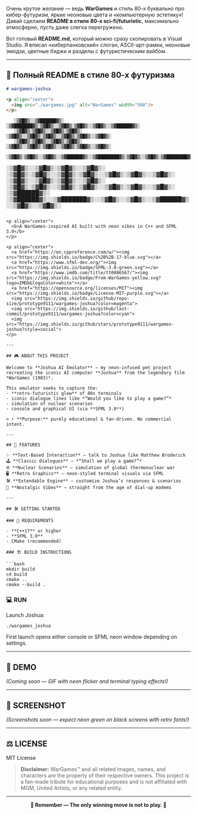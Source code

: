 Очень крутое желание — ведь **WarGames** и стиль 80-х буквально про кибер-футуризм, яркие неоновые цвета и «компьютерную эстетику»! Давай сделаем **README в стиле 80-х sci-fi/futuristic**, максимально атмосферно, пусть даже слегка перегружено.

Вот готовый **README.md**, который можно сразу скопировать в Visual Studio. Я вписал «киберпанковский» слоган, ASCII-арт-рамки, неоновые эмодзи, цветные бэджи и разделы с футуристическим вайбом.

---

## 🚀 Полный README в стиле 80-х футуризма

```markdown
# wargames-joshua

<p align="center">
  <img src="./wargames.jpg" alt="WarGames" width="500"/>
</p>

```


       ░▒▓█▓▒░░▒▓██████▓▒░ ░▒▓███████▓▒░▒▓█▓▒░░▒▓█▓▒░▒▓█▓▒░░▒▓█▓▒░░▒▓██████▓▒░  
       ░▒▓█▓▒░▒▓█▓▒░░▒▓█▓▒░▒▓█▓▒░      ░▒▓█▓▒░░▒▓█▓▒░▒▓█▓▒░░▒▓█▓▒░▒▓█▓▒░░▒▓█▓▒░ 
       ░▒▓█▓▒░▒▓█▓▒░░▒▓█▓▒░▒▓█▓▒░      ░▒▓█▓▒░░▒▓█▓▒░▒▓█▓▒░░▒▓█▓▒░▒▓█▓▒░░▒▓█▓▒░ 
       ░▒▓█▓▒░▒▓█▓▒░░▒▓█▓▒░░▒▓██████▓▒░░▒▓████████▓▒░▒▓█▓▒░░▒▓█▓▒░▒▓████████▓▒░ 
░▒▓█▓▒░░▒▓█▓▒░▒▓█▓▒░░▒▓█▓▒░      ░▒▓█▓▒░▒▓█▓▒░░▒▓█▓▒░▒▓█▓▒░░▒▓█▓▒░▒▓█▓▒░░▒▓█▓▒░ 
░▒▓█▓▒░░▒▓█▓▒░▒▓█▓▒░░▒▓█▓▒░      ░▒▓█▓▒░▒▓█▓▒░░▒▓█▓▒░▒▓█▓▒░░▒▓█▓▒░▒▓█▓▒░░▒▓█▓▒░ 
 ░▒▓██████▓▒░ ░▒▓██████▓▒░░▒▓███████▓▒░░▒▓█▓▒░░▒▓█▓▒░░▒▓██████▓▒░░▒▓█▓▒░░▒▓█▓▒░ 
                                                                                
                                                                                


````

<p align="center">
  <b>A WarGames-inspired AI built with neon vibes in C++ and SFML 3.0</b>
</p>

<p align="center">
  <a href="https://en.cppreference.com/w/"><img src="https://img.shields.io/badge/C%2B%2B-17-blue.svg"></a>
  <a href="https://www.sfml-dev.org/"><img src="https://img.shields.io/badge/SFML-3.0-green.svg"></a>
  <a href="https://www.imdb.com/title/tt0086567/"><img src="https://img.shields.io/badge/From-WarGames-yellow.svg?logo=IMDb&logoColor=white"></a>
  <a href="https://opensource.org/licenses/MIT"><img src="https://img.shields.io/badge/License-MIT-purple.svg"></a>
  <img src="https://img.shields.io/github/repo-size/prototype9111/wargames-joshua?color=magenta">
  <img src="https://img.shields.io/github/last-commit/prototype9111/wargames-joshua?color=cyan">
  <img src="https://img.shields.io/github/stars/prototype9111/wargames-joshua?style=social">
</p>

---

## 🎮 ABOUT THIS PROJECT

Welcome to **Joshua AI Emulator** — my neon-infused pet project recreating the iconic AI computer **Joshua** from the legendary film *WarGames (1983)*.  

This emulator seeks to capture the:
- **retro-futuristic glow** of 80s terminals
- iconic dialogue lines like *“Would you like to play a game?”*
- simulation of nuclear scenarios
- console and graphical UI (via **SFML 3.0**)

> ⚡ **Purpose:** purely educational & fan-driven. No commercial intent.

---

## 🔮 FEATURES

✨ **Text-Based Interaction** — talk to Joshua like Matthew Broderick  
🕹 **Classic Dialogues** — *“Shall we play a game?”*  
🌐 **Nuclear Scenarios** — simulation of global thermonuclear war  
🖥 **Retro Graphics** — neon-styled terminal visuals via SFML  
🛠 **Extendable Engine** — customize Joshua’s responses & scenarios  
👾 **Nostalgic Vibes** — straight from the age of dial-up modems

---

## 🛠 GETTING STARTED

### 🚧 REQUIREMENTS

- **C++17** or higher
- **SFML 3.0**
- CMake (recommended)

### 🏗 BUILD INSTRUCTIONS

```bash
mkdir build
cd build
cmake ..
cmake --build .
````

### 💻 RUN

Launch Joshua:

```bash
./wargames_joshua
```

First launch opens either console or SFML neon window depending on settings.

---

## 🎥 DEMO

*(Coming soon — GIF with neon flicker and terminal typing effects!)*

---

## 📸 SCREENSHOT

*(Screenshots soon — expect neon green on black screens with retro fonts!)*

---

## ⚖ LICENSE

MIT License

> **Disclaimer:** WarGames™ and all related images, names, and characters are the property of their respective owners. This project is a fan-made tribute for educational purposes and is not affiliated with MGM, United Artists, or any related entity.

---

<p align="center">
  <b>👾 Remember — The only winning move is not to play. 👾</b>
</p>


